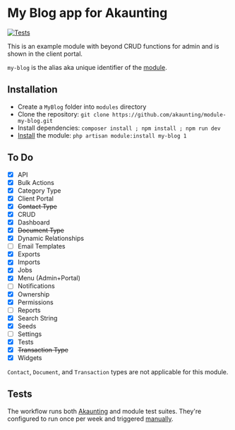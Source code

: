 ﻿# My Blog app for Akaunting

[![Tests](https://github.com/akaunting/module-my-blog/workflows/Tests/badge.svg?label=tests)](https://github.com/akaunting/module-my-blog/actions)

This is an example module with beyond CRUD functions for admin and is shown in the client portal.

`my-blog` is the alias aka unique identifier of the [module](https://developer.akaunting.com/documentation/modules/).

## Installation

- Create a `MyBlog` folder into `modules` directory
- Clone the repository: `git clone https://github.com/akaunting/module-my-blog.git`
- Install dependencies: `composer install ; npm install ; npm run dev`
- [Install](https://developer.akaunting.com/documentation/modules/#67474166c92e) the module: `php artisan module:install my-blog 1`

## To Do

- [x] API
- [x] Bulk Actions
- [x] Category Type
- [x] Client Portal
- [x] ~~Contact Type~~
- [x] CRUD
- [x] Dashboard
- [x] ~~Document Type~~
- [x] Dynamic Relationships
- [ ] Email Templates
- [x] Exports
- [x] Imports
- [x] Jobs
- [x] Menu (Admin+Portal)
- [ ] Notifications
- [x] Ownership
- [x] Permissions
- [ ] Reports
- [x] Search String
- [x] Seeds
- [ ] Settings
- [x] Tests
- [x] ~~Transaction Type~~
- [x] Widgets

`Contact`, `Document`, and `Transaction` types are not applicable for this module.

## Tests

The workflow runs both [Akaunting](https://github.com/akaunting/akaunting/tree/master/tests) and module test suites. They're configured to run once per week and triggered [manually](https://github.com/akaunting/module-my-blog/actions/workflows/tests.yml).
